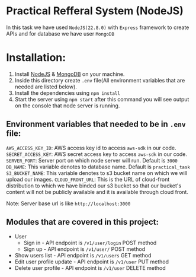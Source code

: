 # Practical Refferal System (NodeJS)
In this task we have used `NodeJS(22.8.0)` with `Express` framework to create APIs and for database we have user `MongoDB`

# Installation: 
1. Install  [NodeJS](https://nodejs.org/en/) & [MongoDB](https://docs.mongodb.com/manual/installation/) on your machine.
2. Inside this directory create `.env` file(All environment variables that are needed are listed below).
3. Install the dependencies using `npm install`
4. Start the server using `npm start` after this command you will see output on the console that node server is running.

## Environment variables that needed to be in `.env` file: 

`AWS_ACCESS_KEY_ID`: AWS access key id to access `aws-sdk` in our code.
`SECRET_ACCESS_KEY`: AWS secret access key to access `aws-sdk` in our code.
`SERVER_PORT`: Server port on which node server will run. Default is `3000`
`DB_NAME`: This variable denotes to database name. Default is `practical_task`
`S3_BUCKET_NAME`: This variable denotes to s3 bucket name on which we will upload our images.
`CLOUD_FRONT_URL`: This is the URL of cloud-front distribution to which we have binded our s3 bucket so that our bucket's content will not be publicly available and it is available through cloud front.

Note: Server base url is like `http://localhost:3000`

## Modules that are covered in this project: 
- User
    - Sign in - API endpoint is `/v1/user/login` POST method
    - Sign up - API endpoint is `/v1/user/` POST method
- Show users list - API endpoint is `/v1/users` GET method
- Edit user profile update - API endpoint is `/v1/user` PUT method
- Delete user profile - API endpoint is `/v1/user` DELETE method